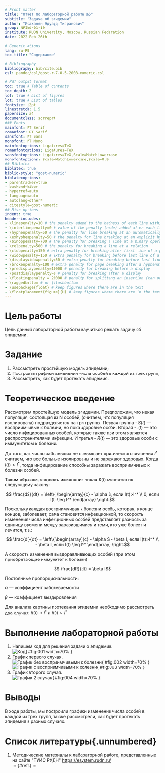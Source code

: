```yaml
---
# Front matter
title: "Отчет по лабораторной работе №6"
subtitle: "Задача об эпидемии"
author: "Исаханян Эдуард Тигранович"
group: NFIbd-01-19
institute: RUDN University, Moscow, Russian Federation
date: 2022 Feb 26th

# Generic otions
lang: ru-RU
toc-title: "Содержание"

# Bibliography
bibliography: bib/cite.bib
csl: pandoc/csl/gost-r-7-0-5-2008-numeric.csl

# Pdf output format
toc: true # Table of contents
toc_depth: 2
lof: true # List of figures
lot: true # List of tables
fontsize: 12pt
linestretch: 1.5
papersize: a4
documentclass: scrreprt
### Fonts
mainfont: PT Serif
romanfont: PT Serif
sansfont: PT Sans
monofont: PT Mono
mainfontoptions: Ligatures=TeX
romanfontoptions: Ligatures=TeX
sansfontoptions: Ligatures=TeX,Scale=MatchLowercase
monofontoptions: Scale=MatchLowercase,Scale=0.9
## Biblatex
biblatex: true
biblio-style: "gost-numeric"
biblatexoptions:
- parentracker=true
- backend=biber
- hyperref=auto
- language=auto
- autolang=other*
- citestyle=gost-numeric
## Misc options
indent: true
header-includes:
- \linepenalty=10 # the penalty added to the badness of each line within a paragraph (no associated penalty node) Increasing the value makes tex try to have fewer lines in the paragraph.
- \interlinepenalty=0 # value of the penalty (node) added after each line of a paragraph.
- \hyphenpenalty=50 # the penalty for line breaking at an automatically inserted hyphen
- \exhyphenpenalty=50 # the penalty for line breaking at an explicit hyphen
- \binoppenalty=700 # the penalty for breaking a line at a binary operator
- \relpenalty=500 # the penalty for breaking a line at a relation
- \clubpenalty=150 # extra penalty for breaking after first line of a paragraph
- \widowpenalty=150 # extra penalty for breaking before last line of a paragraph
- \displaywidowpenalty=50 # extra penalty for breaking before last line before a display math
- \brokenpenalty=100 # extra penalty for page breaking after a hyphenated line
- \predisplaypenalty=10000 # penalty for breaking before a display
- \postdisplaypenalty=0 # penalty for breaking after a display
- \floatingpenalty = 20000 # penalty for splitting an insertion (can only be split footnote in standard LaTeX)
- \raggedbottom # or \flushbottom
- \usepackage{float} # keep figures where there are in the text
- \floatplacement{figure}{H} # keep figures where there are in the text
---
```


# Цель работы  

Цель данной лабораторной работы научиться решать задачу об эпидемии.  


# Задание  

1. Рассмотреть простейшую модель эпидемии;  
2. Построить графики изменения числа особей в каждой из трех групп;  
3. Рассмотреть, как будет протекать эпидемия.  

# Теоретическое введение  

Рассмотрим простейшую модель эпидемии. Предположим, что некая популяция, состоящая из N особей, (считаем, что популяция изолирована) подразделяется на три группы. Первая группа - $S(t)$ — восприимчивые к болезни, но пока здоровые особи. Вторая - $I(t)$ — это число инфицированных особей, которые также при этом являются распространителями инфекции. И третья - $R(t)$ — это здоровые особи с иммунитетом к болезни.

До того, как число заболевших не превышает критического значения $I^*$ считаем, что все больные изолированы и не заражают здоровых. Когда $I(t)>I^*$, тогда инфицирование способны заражать восприимчивых к болезни особей.

Таким образом, скорость изменения числа S(t) меняется по следующему закону:

$$ \frac{dS}{dt} = \left\{ \begin{array}{c} - \alpha S, если I(t)>I^* \\ 0, если I(t) \leq I^* \end{array} \right.$$

Поскольку каждая восприимчивая к болезни особь, которая, в конце концов, заболевает, сама становится инфекционной, то скорость изменения числа инфекционных особей представляет разность за единицу времени между заразившимися и теми, кто уже болеет и лечится, т.е.:

$$ \frac{dI}{dt} = \left\{ \begin{array}{c} - \alpha S - \beta I, если I(t)>I^* \\ - \beta I, если I(t) \leq I^* \end{array} \right.$$

А скорость изменения выздоравливающих особей (при этом приобретающие иммунитет к болезни)

$$ \frac{dR}{dt} = \beta I$$

Постоянные пропорциональности:

$\alpha$ — коэффициент заболеваемости

$\beta$ — коэффициент выздоровления

Для анализа картины протекания эпидемии необходимо рассмотреть два случая: $I(0) \leq I^*$ и $I(0) > I^*$

# Выполнение лабораторной работы  

1. Напишем код для решения задачи о эпидемии.  
   ![Код](images/image1.png){ #fig:001 width=70% }  
2. График первого случая.  
   ![График без восприимчивыми к болезни](images/image2.png){ #fig:002 width=70% }  
   ![График с восприимчивыми к болезни](images/image3.png){ #fig:003 width=70% }  
3. График второго случая.  
   ![График 2 случая](images/image4.png){ #fig:004 width=70% }  

# Выводы  

В ходе работы, мы построили графики изменения числа особей в каждой из трех групп, также рассмотрели, как будет протекать эпидемия в разных случаях.  

# Список литературы{.unnumbered}  
1. Методические материалы к лабораторной работе, представленные на сайте "ТУИС РУДН" https://esystem.rudn.ru/  
   ::: {#refs}
   :::